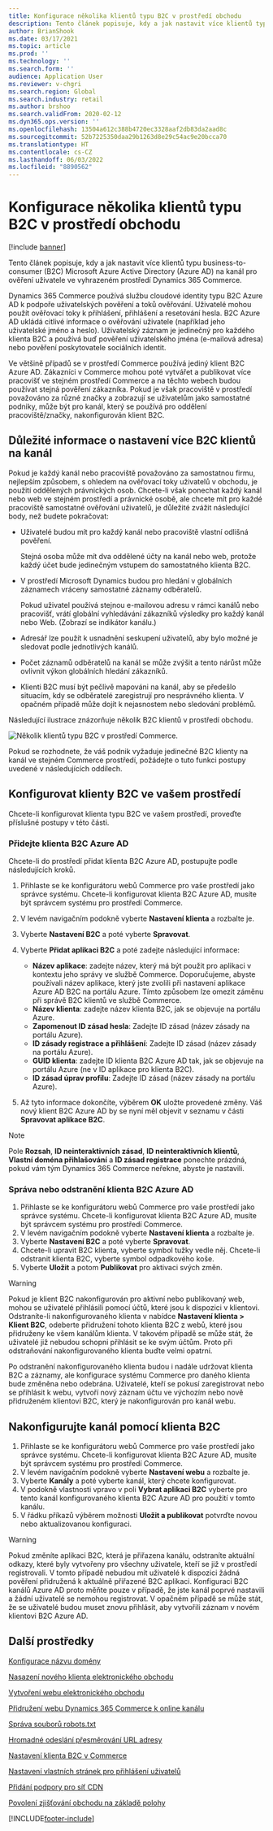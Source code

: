 ```yaml
---
title: Konfigurace několika klientů typu B2C v prostředí obchodu
description: Tento článek popisuje, kdy a jak nastavit více klientů typu business-to-consumer (B2C) Microsoft Azure Active Directory (Azure AD) na kanál pro ověření uživatele ve vyhrazeném prostředí Dynamics 365 Commerce.
author: BrianShook
ms.date: 03/17/2021
ms.topic: article
ms.prod: ''
ms.technology: ''
ms.search.form: ''
audience: Application User
ms.reviewer: v-chgri
ms.search.region: Global
ms.search.industry: retail
ms.author: brshoo
ms.search.validFrom: 2020-02-12
ms.dyn365.ops.version: ''
ms.openlocfilehash: 13504a612c388b4720ec3328aaf2db83da2aad8c
ms.sourcegitcommit: 52b7225350daa29b1263d8e29c54ac9e20bcca70
ms.translationtype: HT
ms.contentlocale: cs-CZ
ms.lasthandoff: 06/03/2022
ms.locfileid: "8890562"
---
```

# <a name="configure-multiple-b2c-tenants-in-a-commerce-environment"></a>Konfigurace několika klientů typu B2C v prostředí obchodu

[!include [banner](includes/banner.md)]

Tento článek popisuje, kdy a jak nastavit více klientů typu business-to-consumer (B2C) Microsoft Azure Active Directory (Azure AD) na kanál pro ověření uživatele ve vyhrazeném prostředí Dynamics 365 Commerce.

Dynamics 365 Commerce používá službu cloudové identity typu B2C Azure AD k podpoře uživatelských pověření a toků ověřování. Uživatelé mohou použít ověřovací toky k přihlášení, přihlášení a resetování hesla. B2C Azure AD ukládá citlivé informace o ověřování uživatele (například jeho uživatelské jméno a heslo). Uživatelský záznam je jedinečný pro každého klienta B2C a používá buď pověření uživatelského jména (e-mailová adresa) nebo pověření poskytovatele sociálních identit.

Ve většině případů se v prostředí Commerce používá jediný klient B2C Azure AD. Zákazníci v Commerce mohou poté vytvářet a publikovat více pracovišť ve stejném prostředí Commerce a na těchto webech budou používat stejná pověření zákazníka. Pokud je však pracoviště v prostředí považováno za různé značky a zobrazují se uživatelům jako samostatné podniky, může být pro kanál, který se používá pro oddělení pracoviště/značky, nakonfigurován klient B2C.

## <a name="considerations-when-multiple-b2c-tenants-are-set-up-per-channel"></a>Důležité informace o nastavení více B2C klientů na kanál

Pokud je každý kanál nebo pracoviště považováno za samostatnou firmu, nejlepším způsobem, s ohledem na ověřovací toky uživatelů v obchodu, je použití oddělených právnických osob. Chcete-li však ponechat každý kanál nebo web ve stejném prostředí a právnické osobě, ale chcete mít pro každé pracoviště samostatné ověřování uživatelů, je důležité zvážit následující body, než budete pokračovat:

- Uživatelé budou mít pro každý kanál nebo pracoviště vlastní odlišná pověření.

    Stejná osoba může mít dva oddělené účty na kanál nebo web, protože každý účet bude jedinečným vstupem do samostatného klienta B2C.

- V prostředí Microsoft Dynamics budou pro hledání v globálních záznamech vráceny samostatné záznamy odběratelů.

    Pokud uživatel používá stejnou e-mailovou adresu v rámci kanálů nebo pracovišť, vrátí globální vyhledávání zákazníků výsledky pro každý kanál nebo Web. (Zobrazí se indikátor kanálu.)

- Adresář lze použít k usnadnění seskupení uživatelů, aby bylo možné je sledovat podle jednotlivých kanálů.
- Počet záznamů odběratelů na kanál se může zvýšit a tento nárůst může ovlivnit výkon globálních hledání zákazníků.
- Klienti B2C musí být pečlivě mapováni na kanál, aby se předešlo situacím, kdy se odběratelé zaregistrují pro nesprávného klienta. V opačném případě může dojít k nejasnostem nebo sledování problémů.

Následující ilustrace znázorňuje několik B2C klientů v prostředí obchodu.

![Několik klientů typu B2C v prostředí Commerce.](media/MultiB2C_In_Environment.png)

Pokud se rozhodnete, že váš podnik vyžaduje jedinečné B2C klienty na kanál ve stejném Commerce prostředí, požádejte o tuto funkci postupy uvedené v následujících oddílech.

## <a name="configure-b2c-tenants-in-your-environment"></a>Konfigurovat klienty B2C ve vašem prostředí

Chcete-li konfigurovat klienta typu B2C ve vašem prostředí, proveďte příslušné postupy v této části.

### <a name="add-an-azure-ad-b2c-tenant"></a>Přidejte klienta B2C Azure AD

Chcete-li do prostředí přidat klienta B2C Azure AD, postupujte podle následujících kroků.

1. Přihlaste se ke konfigurátoru webů Commerce pro vaše prostředí jako správce systému. Chcete-li konfigurovat klienta B2C Azure AD, musíte být správcem systému pro prostředí Commerce.
1. V levém navigačním podokně vyberte **Nastavení klienta** a rozbalte je.
1. Vyberte **Nastavení B2C** a poté vyberte **Spravovat**.
1. Vyberte **Přidat aplikaci B2C** a poté zadejte následující informace:

    - **Název aplikace**: zadejte název, který má být použit pro aplikaci v kontextu jeho správy ve službě Commerce. Doporučujeme, abyste používali název aplikace, který jste zvolili při nastavení aplikace Azure AD B2C na portálu Azure. Tímto způsobem lze omezit záměnu při správě B2C klientů ve službě Commerce.
    - **Název klienta**: zadejte název klienta B2C, jak se objevuje na portálu Azure.
    - **Zapomenout ID zásad hesla**: Zadejte ID zásad (název zásady na portálu Azure).
    - **ID zásady registrace a přihlášení**: Zadejte ID zásad (název zásady na portálu Azure).
    - **GUID klienta**: zadejte ID klienta B2C Azure AD tak, jak se objevuje na portálu Azure (ne v ID aplikace pro klienta B2C).
    - **ID zásad úprav profilu**: Zadejte ID zásad (název zásady na portálu Azure).

1. Až tyto informace dokončíte, výběrem **OK** uložte provedené změny. Váš nový klient B2C Azure AD by se nyní měl objevit v seznamu v části **Spravovat aplikace B2C**.

> [!NOTE]
> Pole **Rozsah**, **ID neinteraktivních zásad**, **ID neinteraktivních klientů**, **Vlastní doména přihlašování** a **ID zásad registrace** ponechte prázdná, pokud vám tým Dynamics 365 Commerce neřekne, abyste je nastavili.


### <a name="manage-or-delete-an-azure-ad-b2c-tenant"></a>Správa nebo odstranění klienta B2C Azure AD

1. Přihlaste se ke konfigurátoru webů Commerce pro vaše prostředí jako správce systému. Chcete-li konfigurovat klienta B2C Azure AD, musíte být správcem systému pro prostředí Commerce.
1. V levém navigačním podokně vyberte **Nastavení klienta** a rozbalte je.
1. Vyberte **Nastavení B2C** a poté vyberte **Spravovat**.
1. Chcete-li upravit B2C klienta, vyberte symbol tužky vedle něj. Chcete-li odstranit klienta B2C, vyberte symbol odpadkového koše.
1. Vyberte **Uložit** a potom **Publikovat** pro aktivaci svých změn.

> [!WARNING]
> Pokud je klient B2C nakonfigurován pro aktivní nebo publikovaný web, mohou se uživatelé přihlásili pomocí účtů, které jsou k dispozici v klientovi. Odstraníte-li nakonfigurovaného klienta v nabídce **Nastavení klienta \> Klient B2C**, odeberte přidružení tohoto klienta B2C z webů, které jsou přidruženy ke všem kanálům klienta. V takovém případě se může stát, že uživatelé již nebudou schopni přihlásit se ke svým účtům. Proto při odstraňování nakonfigurovaného klienta buďte velmi opatrní.
>
> Po odstranění nakonfigurovaného klienta budou i nadále udržovat klienta B2C a záznamy, ale konfigurace systému Commerce pro daného klienta bude změněna nebo odebrána. Uživatelé, kteří se pokusí zaregistrovat nebo se přihlásit k webu, vytvoří nový záznam účtu ve výchozím nebo nově přidruženém klientovi B2C, který je nakonfigurován pro kanál webu.

## <a name="configure-your-channel-with-a-b2c-tenant"></a>Nakonfigurujte kanál pomocí klienta B2C

1. Přihlaste se ke konfigurátoru webů Commerce pro vaše prostředí jako správce systému. Chcete-li konfigurovat klienta B2C Azure AD, musíte být správcem systému pro prostředí Commerce.
1. V levém navigačním podokně vyberte **Nastavení webu** a rozbalte je.
1. Vyberte **Kanály** a poté vyberte kanál, který chcete konfigurovat.
1. V podokně vlastnosti vpravo v poli **Vybrat aplikaci B2C** vyberte pro tento kanál konfigurovaného klienta B2C Azure AD pro použití v tomto kanálu.
1. V řádku příkazů výběrem možnosti **Uložit a publikovat** potvrďte novou nebo aktualizovanou konfiguraci.

> [!WARNING]
> Pokud změníte aplikaci B2C, která je přiřazena kanálu, odstraníte aktuální odkazy, které byly vytvořeny pro všechny uživatele, kteří se již v prostředí registrovali. V tomto případě nebudou mít uživatelé k dispozici žádná pověření přidružená k aktuálně přiřazené B2C aplikaci. Konfiguraci B2C kanálů Azure AD proto měňte pouze v případě, že jste kanál poprvé nastavili a žádní uživatelé se nemohou registrovat. V opačném případě se může stát, že se uživatelé budou muset znovu přihlásit, aby vytvořili záznam v novém klientovi B2C Azure AD.
## <a name="additional-resources"></a>Další prostředky

[Konfigurace názvu domény](configure-your-domain-name.md)

[Nasazení nového klienta elektronického obchodu](deploy-ecommerce-site.md)

[Vytvoření webu elektronického obchodu](create-ecommerce-site.md)

[Přidružení webu Dynamics 365 Commerce k online kanálu](associate-site-online-store.md)

[Správa souborů robots.txt](manage-robots-txt-files.md)

[Hromadné odeslání přesměrování URL adresy](upload-bulk-redirects.md)

[Nastavení klienta B2C v Commerce](set-up-B2C-tenant.md)

[Nastavení vlastních stránek pro přihlášení uživatelů](custom-pages-user-logins.md)

[Přidání podpory pro síť CDN](add-cdn-support.md)

[Povolení zjišťování obchodu na základě polohy](enable-store-detection.md)


[!INCLUDE[footer-include](../includes/footer-banner.md)]
